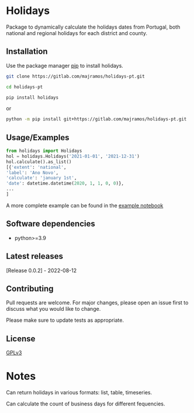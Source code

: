 # Holidays

Package to dynamically calculate the holidays dates from Portugal, both national
and regional holidays for each district and county.


## Installation
Use the package manager [pip](https://pip.pypa.io/en/stable/) to install holidays.

```bash
git clone https://gitlab.com/majramos/holidays-pt.git

cd holidays-pt

pip install holidays
```

or 
```bash
python -m pip install git+https://gitlab.com/majramos/holidays-pt.git
```


## Usage/Examples
```python
from holidays import Holidays
hol = holidays.Holidays('2021-01-01', '2021-12-31')
hol.calculate().as_list()
[{'extent': 'national',
'label': 'Ano Novo',
'calculate': 'january 1st',
'date': datetime.datetime(2020, 1, 1, 0, 0)},
...
]
```

A more complete example can be found in the [example notebook](/notebooks/example.ipynb)


## Software dependencies
- python>=3.9


## Latest releases
[Release 0.0.2] - 2022-08-12


## Contributing
Pull requests are welcome. For major changes, please open an issue first to discuss what you would like to change.

Please make sure to update tests as appropriate.

## License
[GPLv3](https://choosealicense.com/licenses/gpl-3.0/)


# Notes

Can return holidays in various formats: list, table, timeseries.

Can calculate the count of business days for different fequencies.
